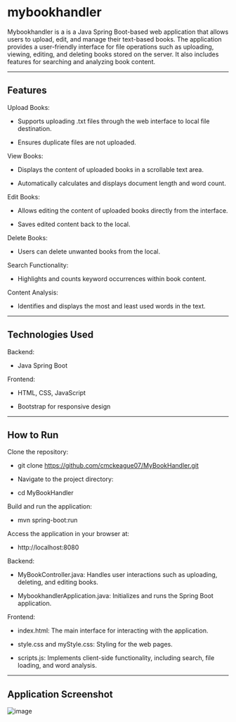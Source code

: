 # mybookhandler
Mybookhandler is a is a Java Spring Boot-based web application that allows users to upload, edit, and manage their text-based books. The application provides a user-friendly interface for file operations such as uploading, viewing, editing, and deleting books stored on the server. It also includes features for searching and analyzing book content.

------------------------------------------------------------------------------
Features
------------------------------------------------------------------------------
Upload Books:

- Supports uploading .txt files through the web interface to local file destination.

- Ensures duplicate files are not uploaded.

View Books:

- Displays the content of uploaded books in a scrollable text area.

- Automatically calculates and displays document length and word count.

Edit Books:

- Allows editing the content of uploaded books directly from the interface.

- Saves edited content back to the local.

Delete Books:

- Users can delete unwanted books from the local.

Search Functionality:

- Highlights and counts keyword occurrences within book content.

Content Analysis:

- Identifies and displays the most and least used words in the text.

------------------------------------------------------------------------------
Technologies Used
------------------------------------------------------------------------------

Backend:

- Java Spring Boot

Frontend:

- HTML, CSS, JavaScript

- Bootstrap for responsive design

------------------------------------------------------------------------------
How to Run
------------------------------------------------------------------------------
Clone the repository:

- git clone https://github.com/cmckeague07/MyBookHandler.git

- Navigate to the project directory:

- cd MyBookHandler

Build and run the application:

- mvn spring-boot:run

Access the application in your browser at:

- http://localhost:8080


Backend:

- MyBookController.java: Handles user interactions such as uploading, deleting, and editing books.

- MybookhandlerApplication.java: Initializes and runs the Spring Boot application.

Frontend:

- index.html: The main interface for interacting with the application.

- style.css and myStyle.css: Styling for the web pages.

- scripts.js: Implements client-side functionality, including search, file loading, and word analysis.

------------------------------------------------------------------------------
Application Screenshot
------------------------------------------------------------------------------

![image](https://github.com/user-attachments/assets/9d702e78-fb1b-41e8-b0c1-26b2a353017b)

